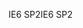 <span data-ttu-id="f775f-101">IE6 SP2</span><span class="sxs-lookup"><span data-stu-id="f775f-101">IE6 SP2</span></span>